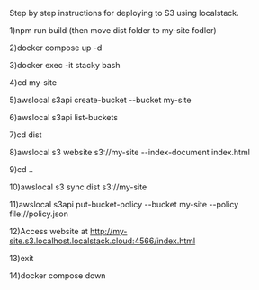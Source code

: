 Step by step instructions for deploying to S3 using localstack.

1)npm run build (then move dist folder to my-site fodler)

2)docker compose up -d

3)docker exec -it stacky bash

4)cd my-site

5)awslocal s3api create-bucket --bucket my-site

6)awslocal s3api list-buckets

7)cd dist

8)awslocal s3 website s3://my-site --index-document index.html

9)cd ..

10)awslocal s3 sync dist s3://my-site

11)awslocal s3api put-bucket-policy --bucket my-site --policy file://policy.json

12)Access website at http://my-site.s3.localhost.localstack.cloud:4566/index.html

13)exit

14)docker compose down
